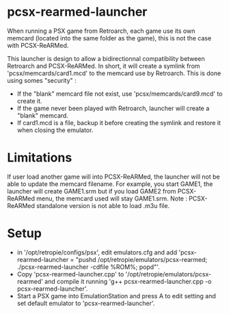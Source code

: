 # pcsx-rearmed-launcher
When running a PSX game from Retroarch, each game use its own memcard (located into the same folder as the game), this is not the case with PCSX-ReARMed.

This launcher is design to allow a bidirectionnal compatibility between Retroarch and PCSX-ReARMed.
In short, it will create a symlink from 'pcsx/memcards/card1.mcd' to the memcard use by Retroarch.
This is done using somes "security" :
 - If the "blank" memcard file not exist, use 'pcsx/memcards/card9.mcd' to create it.
 - If the game never been played with Retroarch, launcher will create a "blank" memcard.
 - If card1.mcd is a file, backup it before creating the symlink and restore it when closing the emulator.
 
# Limitations
If user load another game will into PCSX-ReARMed, the launcher will not be able to update the memcard filename.
For example, you start GAME1, the launcher will create GAME1.srm but if you load GAME2 from PCSX-ReARMed menu, the memcard used will stay GAME1.srm.
Note : PCSX-ReARMed standalone version is not able to load .m3u file.

# Setup
 - in '/opt/retropie/configs/psx', edit emulators.cfg and add 'pcsx-rearmed-launcher = "pushd /opt/retropie/emulators/pcsx-rearmed; ./pcsx-rearmed-launcher -cdfile %ROM%; popd"'.
 - Copy 'pcsx-rearmed-launcher.cpp' to '/opt/retropie/emulators/pcsx-rearmed' and compile it running 'g++ pcsx-rearmed-launcher.cpp -o pcsx-rearmed-launcher'.
 - Start a PSX game into EmulationStation and press A to edit setting and set default emulator to 'pcsx-rearmed-launcher'.
